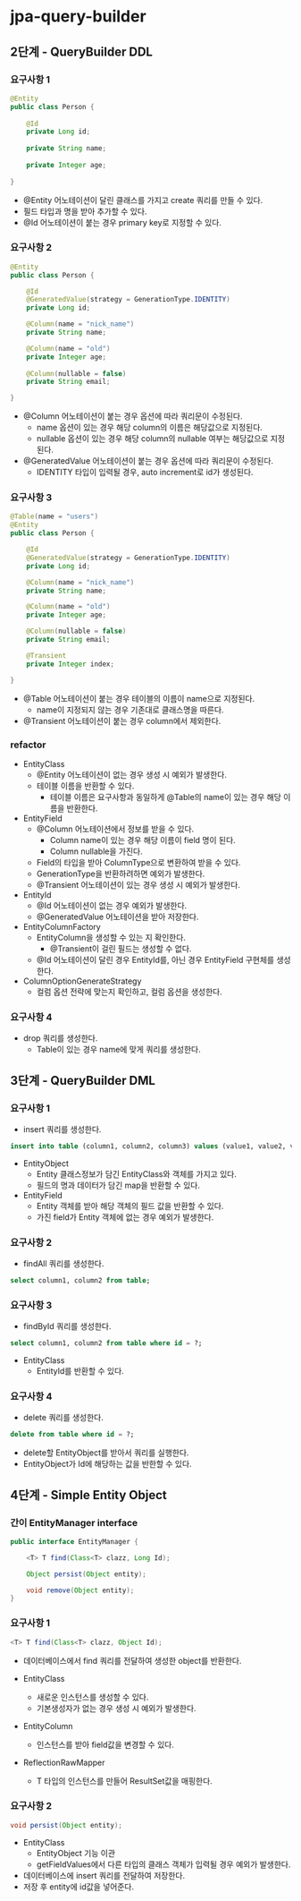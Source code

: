 # jpa-query-builder

## 2단계 - QueryBuilder DDL

### 요구사항 1
```java
@Entity
public class Person {
    
    @Id
    private Long id;
    
    private String name;
    
    private Integer age;
    
}
```
- @Entity 어노테이션이 달린 클래스를 가지고 create 쿼리를 만들 수 있다.
- 필드 타입과 명을 받아 추가할 수 있다.
- @Id 어노테이션이 붙는 경우 primary key로 지정할 수 있다.

### 요구사항 2
```java
@Entity
public class Person {

    @Id
    @GeneratedValue(strategy = GenerationType.IDENTITY)
    private Long id;

    @Column(name = "nick_name")
    private String name;

    @Column(name = "old")
    private Integer age;
    
    @Column(nullable = false)
    private String email;

}
```
- @Column 어노테이션이 붙는 경우 옵션에 따라 쿼리문이 수정된다.
  - name 옵션이 있는 경우 해당 column의 이름은 해당값으로 지정된다.
  - nullable 옵션이 있는 경우 해당 column의 nullable 여부는 해당값으로 지정된다.
- @GeneratedValue 어노테이션이 붙는 경우 옵션에 따라 쿼리문이 수정된다.
  - IDENTITY 타입이 입력될 경우, auto increment로 id가 생성된다.

### 요구사항 3
```java
@Table(name = "users")
@Entity
public class Person {

    @Id
    @GeneratedValue(strategy = GenerationType.IDENTITY)
    private Long id;

    @Column(name = "nick_name")
    private String name;

    @Column(name = "old")
    private Integer age;

    @Column(nullable = false)
    private String email;

    @Transient
    private Integer index;

}
```
- @Table 어노테이션이 붙는 경우 테이블의 이름이 name으로 지정된다.
  - name이 지정되지 않는 경우 기존대로 클래스명을 따른다.
- @Transient 어노테이션이 붙는 경우 column에서 제외한다.

### refactor
- EntityClass
  - @Entity 어노테이션이 없는 경우 생성 시 예외가 발생한다.
  - 테이블 이름을 반환할 수 있다.
    - 테이블 이름은 요구사항과 동일하게 @Table의 name이 있는 경우 해당 이름을 반환한다.
- EntityField
  - @Column 어노테이션에서 정보를 받을 수 있다.
    - Column name이 있는 경우 해당 이름이 field 명이 된다.
    - Column nullable을 가진다.
  - Field의 타입을 받아 ColumnType으로 변환하여 받을 수 있다.
  - GenerationType을 반환하려하면 예외가 발생한다.
  - @Transient 어노테이션이 있는 경우 생성 시 예외가 발생한다.
- EntityId
  - @Id 어노테이션이 없는 경우 예외가 발생한다.
  - @GeneratedValue 어노테이션을 받아 저장한다.
- EntityColumnFactory
  - EntityColumn을 생성할 수 있는 지 확인한다.
    - @Transient이 걸린 필드는 생성할 수 없다.
  - @Id 어노테이션이 달린 경우 EntityId를, 아닌 경우 EntityField 구현체를 생성한다.
- ColumnOptionGenerateStrategy
  - 컬럼 옵션 전략에 맞는지 확인하고, 컬럼 옵션을 생성한다.

### 요구사항 4
- drop 쿼리를 생성한다.
  - Table이 있는 경우 name에 맞게 쿼리를 생성한다.


## 3단계 - QueryBuilder DML

### 요구사항 1
- insert 쿼리를 생성한다.
```sql
insert into table (column1, column2, column3) values (value1, value2, value3)
```

- EntityObject
  - Entity 클래스정보가 담긴 EntityClass와 객체를 가지고 있다.
  - 필드의 명과 데이터가 담긴 map을 반환할 수 있다.
- EntityField
  - Entity 객체를 받아 해당 객체의 필드 값을 반환할 수 있다.
  - 가진 field가 Entity 객체에 없는 경우 예외가 발생한다.

### 요구사항 2
- findAll 쿼리를 생성한다.
```sql
select column1, column2 from table;
```

### 요구사항 3
- findById 쿼리를 생성한다.
```sql
select column1, column2 from table where id = ?;
```
- EntityClass
  - EntityId를 반환할 수 있다.

### 요구사항 4
- delete 쿼리를 생성한다.
```sql
delete from table where id = ?;
```
- delete할 EntityObject를 받아서 쿼리를 실행한다.
- EntityObject가 Id에 해당하는 값을 반한할 수 있다.

## 4단계 - Simple Entity Object
### 간이 EntityManager interface
```java
public interface EntityManager {

    <T> T find(Class<T> clazz, Long Id);

    Object persist(Object entity);

    void remove(Object entity);
}
```
### 요구사항 1
```java
<T> T find(Class<T> clazz, Object Id);
```
- 데이터베이스에서 find 쿼리를 전달하여 생성한 object를 반환한다. 

- EntityClass
  - 새로운 인스턴스를 생성할 수 있다.
  - 기본생성자가 없는 경우 생성 시 예외가 발생한다.
- EntityColumn
  - 인스턴스를 받아 field값을 변경할 수 있다.
- ReflectionRawMapper
  - T 타입의 인스턴스를 만들어 ResultSet값을 매핑한다.

### 요구사항 2
```java
void persist(Object entity);
```
- EntityClass
  - EntityObject 기능 이관
  - getFieldValues에서 다른 타입의 클래스 객체가 입력될 경우 예외가 발생한다.
- 데이터베이스에 insert 쿼리를 전달하여 저장한다.
- 저장 후 entity에 id값을 넣어준다.
